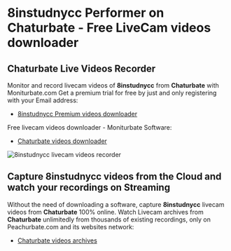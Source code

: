 # 8instudnycc Performer on Chaturbate - Free LiveCam videos downloader

## Chaturbate Live Videos Recorder

Monitor and record livecam videos of **8instudnycc** from **Chaturbate** with Moniturbate.com
Get a premium trial for free by just and only registering with your Email address:
* [8instudnycc Premium videos downloader](https://moniturbate.com/request-demo-licence-key.html)

Free livecam videos downloader - Moniturbate Software:
* [Chaturbate videos downloader](https://moniturbate.com/moniturbate-download-software.html)

![8instudnycc livecam videos recorder](https://peachurnet.com/templates/moniturbate-software.png)


## Capture 8instudnycc videos from the Cloud and watch your recordings on Streaming

Without the need of downloading a software, capture **8instudnycc** livecam videos from **Chaturbate** 100% online.
Watch Livecam archives from **Chaturbate** unlimitedly from thousands of existing recordings, only on Peachurbate.com and its websites network:
* [Chaturbate videos archives](https://peachurnet.com/)